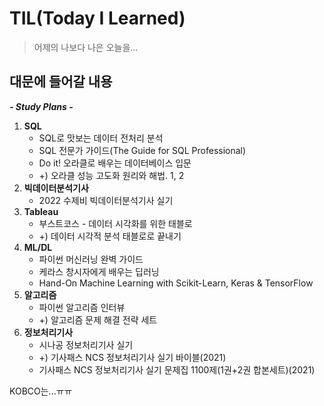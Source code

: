 # TIL(Today I Learned)

> 어제의 나보다 나은 오늘을...



## 대문에 들어갈 내용

***<Study Plans>***

***- Study Plans -***

1. **SQL**
   - SQL로 맛보는 데이터 전처리 분석
   - SQL 전문가 가이드(The Guide for  SQL Professional)
   - Do it! 오라클로 배우는 데이터베이스 입문
   - +) 오라클 성능 고도화 원리와 해법. 1, 2
2. **빅데이터분석기사**
   - 2022 수제비 빅데이터분석기사 실기
3. **Tableau**
   - 부스트코스 - 데이터 시각화를 위한 태블로
   - +) 데이터 시각적 분석 태블로로 끝내기
4. **ML/DL**
   - 파이썬 머신러닝 완벽 가이드
   - 케라스 창시자에게 배우는 딥러닝
   - Hand-On Machine Learning with Scikit-Learn, Keras & TensorFlow
5. **알고리즘**
   - 파이썬 알고리즘 인터뷰
   - +) 알고리즘 문제 해결 전략 세트
6. **정보처리기사**
   - 시나공 정보처리기사 실기
   - +) 기사패스 NCS 정보처리기사 실기 바이블(2021)
   - 기사패스 NCS 정보처리기사 실기 문제집 1100제(1권+2권 합본세트)(2021)



KOBCO는...ㅠㅠ

